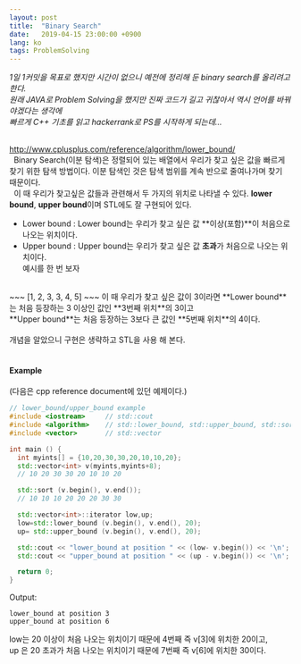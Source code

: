 ```yaml
---
layout: post
title:  "Binary Search"
date:   2019-04-15 23:00:00 +0900
lang: ko
tags: ProblemSolving
---
```


*1일 1커밋을 목표로 했지만 시간이 없으니 예전에 정리해 둔 binary search를 올리려고 한다.*<br>
*원래 JAVA로 Problem Solving을 했지만 진짜 코드가 길고 귀찮아서 역시 언어를 바꿔야겠다는 생각에*<br>
*빠르게 C++ 기초를 읽고 hackerrank로 PS를 시작하게 되는데...*
<br>
<br>


<a href="http://www.cplusplus.com/reference/algorithm/lower_bound/">http://www.cplusplus.com/reference/algorithm/lower_bound/</a>
<br>
&nbsp;&nbsp;Binary Search(이분 탐색)은 정렬되어 있는 배열에서 우리가 찾고 싶은 값을 빠르게 찾기 위한 탐색 방법이다. 이분 탐색인 것은 탐색 범위를 계속 반으로 줄여나가며 찾기 때문이다.<br>
&nbsp;&nbsp;이 때 우리가 찾고싶은 값들과 관련해서 두 가지의 위치로 나타낼 수 있다. **lower bound**, **upper bound**이며 STL에도 잘 구현되어 있다.
* Lower bound : Lower bound는 우리가 찾고 싶은 값 **이상(포함)**이 처음으로 나오는 위치이다.
* Upper bound : Upper bound는 우리가 찾고 싶은 값 **초과**가 처음으로 나오는 위치이다.<br>
예시를 한 번 보자
<br>
~~~
[1, 2, 3, 3, 4, 5]
~~~
이 때 우리가 찾고 싶은 값이 3이라면 **Lower bound**는 처음 등장하는 3 이상인 값인 **3번째 위치**의 3이고<br>
**Upper bound**는 처음 등장하는 3보다 큰 값인 **5번째 위치**의 4이다.
<br><br>
개념을 알았으니 구현은 생략하고 STL을 사용 해 본다.
<br><br>

#### Example ####
(다음은 cpp reference document에 있던 예제이다.)
~~~cpp
// lower_bound/upper_bound example
#include <iostream>     // std::cout
#include <algorithm>    // std::lower_bound, std::upper_bound, std::sort
#include <vector>       // std::vector

int main () {
  int myints[] = {10,20,30,30,20,10,10,20};
  std::vector<int> v(myints,myints+8);
  // 10 20 30 30 20 10 10 20

  std::sort (v.begin(), v.end());
  // 10 10 10 20 20 20 30 30

  std::vector<int>::iterator low,up;
  low=std::lower_bound (v.begin(), v.end(), 20);
  up= std::upper_bound (v.begin(), v.end(), 20);

  std::cout << "lower_bound at position " << (low- v.begin()) << '\n';
  std::cout << "upper_bound at position " << (up - v.begin()) << '\n';

  return 0;
}
~~~
Output:
~~~
lower_bound at position 3
upper_bound at position 6
~~~
low는 20 이상이 처음 나오는 위치이기 때문에 4번째 즉 v[3]에 위치한 20이고,<br>
up 은 20 초과가 처음 나오는 위치이기 때문에 7번째 즉 v[6]에 위치한 30이다.<br>